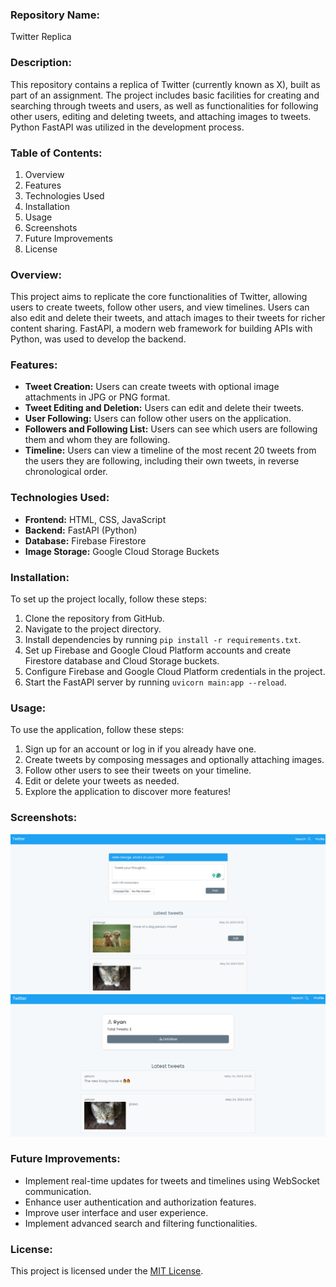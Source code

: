 ### Repository Name: 
Twitter Replica

### Description:
This repository contains a replica of Twitter (currently known as X), built as part of an assignment. The project includes basic facilities for creating and searching through tweets and users, as well as functionalities for following other users, editing and deleting tweets, and attaching images to tweets. Python FastAPI was utilized in the development process.

### Table of Contents:
1. Overview
2. Features
3. Technologies Used
4. Installation
5. Usage
6. Screenshots
7. Future Improvements
8. License

### Overview:
This project aims to replicate the core functionalities of Twitter, allowing users to create tweets, follow other users, and view timelines. Users can also edit and delete their tweets, and attach images to their tweets for richer content sharing. FastAPI, a modern web framework for building APIs with Python, was used to develop the backend.

### Features:
- **Tweet Creation:** Users can create tweets with optional image attachments in JPG or PNG format.
- **Tweet Editing and Deletion:** Users can edit and delete their tweets.
- **User Following:** Users can follow other users on the application.
- **Followers and Following List:** Users can see which users are following them and whom they are following.
- **Timeline:** Users can view a timeline of the most recent 20 tweets from the users they are following, including their own tweets, in reverse chronological order.

### Technologies Used:
- **Frontend:** HTML, CSS, JavaScript
- **Backend:** FastAPI (Python)
- **Database:** Firebase Firestore
- **Image Storage:** Google Cloud Storage Buckets

### Installation:
To set up the project locally, follow these steps:

1. Clone the repository from GitHub.
2. Navigate to the project directory.
3. Install dependencies by running `pip install -r requirements.txt`.
4. Set up Firebase and Google Cloud Platform accounts and create Firestore database and Cloud Storage buckets.
5. Configure Firebase and Google Cloud Platform credentials in the project.
6. Start the FastAPI server by running `uvicorn main:app --reload`.

### Usage:
To use the application, follow these steps:

1. Sign up for an account or log in if you already have one.
2. Create tweets by composing messages and optionally attaching images.
3. Follow other users to see their tweets on your timeline.
4. Edit or delete your tweets as needed.
5. Explore the application to discover more features!

### Screenshots:
![Screenshot 1](/screenshots/screenshot1.png)
![Screenshot 2](/screenshots/screenshot2.png)

### Future Improvements:
- Implement real-time updates for tweets and timelines using WebSocket communication.
- Enhance user authentication and authorization features.
- Improve user interface and user experience.
- Implement advanced search and filtering functionalities.

### License:
This project is licensed under the [MIT License](LICENSE).

